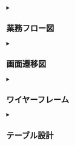 <details>

<summary><h2>業務フロー図</h2></summary>


- 暫定版

![業務フロー図MVP版](images/flow_chart.png)

</details>

<details>

<summary><h2>画面遷移図</h2></summary>

- 暫定版

![画面遷移図](images/screen_transition.png)

</details>

<details>

<summary><h2>ワイヤーフレーム</h2></summary>

- 暫定版

<details>
<summary><h3>ログイン画面</h3></summary>

![ログイン画面](images/login.png)

</details>

<details>
<summary><h3>定型文・送信パターン一覧画面</h3></summary>

![定型文・送信パターン一覧画面](images/message_list.png)

</details>

<details>
    
<summary><h3>定型文新規作成画面</h3></summary>

![定型文新規作成画面](images/create_sentence.png)

</details>

<details>

<summary><h3>定型文編集画面</h3></summary>

![定型文編集画面](images/update_sentence.png)

</details>

<details>

<summary><h3>送信パターン新規作成画面</h3></summary>

![送信パターン新規作成画面](images/create_transmission_pattern.png)

</details>

<details>
    
<summary><h3>送信パターン編集作成画面</h3></summary>

![送信パターン編集画面](images/update_transmission_pattern.png)

</details>


</details>


<details>

<summary><h2>テーブル設計</h2></summary>


※ コア機能分のみ。適宜アップデートします。


<details>

<summary><h3>テーブル：template_messages</h3></summary>

| カラム名    | データ型         | NULL | キー      | 初期値 | AUTO INCREMENT |
|---------|--------------|----|---------|-----|----------------|
| id      | BIGINT       | NO | PRIMARY |     | YES            |
| name    | VARCHAR(255) | NO |         |     |                |
| message | TEXT         | NO |         |     |                |

</details>





<details>

<summary><h2>システム構成図</h2></summary>

- 暫定版

![システム構成図](images/infrastructure_configuration_diagram.png)

</details>

